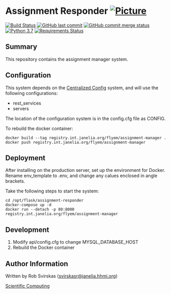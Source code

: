 # Assignment Responder [![Picture](https://raw.github.com/janelia-flyem/janelia-flyem.github.com/master/images/HHMI_Janelia_Color_Alternate_180x40.png)](http://www.janelia.org)

[![Build Status](https://travis-ci.org/janelia-flyem/assignment-manager.svg?branch=master)](https://travis-ci.org/janelia-flyem/assignment-manager)
[![GitHub last commit](https://img.shields.io/github/last-commit/janelia-flyem/assignment-manager.svg)](https://github.com/janelia-flyem/assignment-manager)
[![GitHub commit merge status](https://img.shields.io/github/commit-status/badges/shields/master/5d4ab86b1b5ddfb3c4a70a70bd19932c52603b8c.svg)](https://github.com/janelia-flyem/assignment-manager)
[![Python 3.7](https://img.shields.io/badge/python-3.7-blue.svg)](https://www.python.org/downloads/release/python-360/)
[![Requirements Status](https://requires.io/github/janelia-flyem/assignment-manager/requirements.svg?branch=master)](https://requires.io/github/janelia-flyem/assignment-manager/requirements/?branch=master)

## Summary
This repository contains the assignment manager system. 

## Configuration

This system depends on the [Centralized Config](https://github.com/JaneliaSciComp/Centralized_Config) system, and
will use the following configurations:
- rest_services
- servers

The location of the configuration system is in the config.cfg file as CONFIG.

To rebuild the docker container:
```
docker build --tag registry.int.janelia.org/flyem/assignment-manager .
docker push registry.int.janelia.org/flyem/assignment-manager
```

## Deployment

After installing on the production server, set up the environment for Docker.
Rename env_template to .env, and change any calues enclosed in angle brackets.

Take the following steps to start the system:
```
cd /opt/flask/assignment-responder
docker-compose up -d
docker run --detach -p 80:8000 registry.int.janelia.org/flyem/assignment-manager
```

## Development
1. Modify api/config.cfg to change MYSQL_DATABASE_HOST
2. Rebuild the Docker container

## Author Information
Written by Rob Svirskas (<svirskasr@janelia.hhmi.org>)

[Scientific Computing](http://www.janelia.org/research-resources/computing-resources)  
